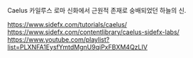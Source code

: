 Caelus
카일루스
로마 신화에서 근원적 존재로 숭배되었던 하늘의 신.

https://www.sidefx.com/tutorials/caelus/
https://www.sidefx.com/contentlibrary/caelus-sidefx-labs/
https://www.youtube.com/playlist?list=PLXNFA1EysfYmtdMgnU9qiPxFBXM4QzLIV
